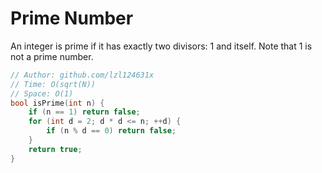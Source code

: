 # Prime Number

An integer is prime if it has exactly two divisors: 1 and itself. Note that 1 is not a prime number.

```cpp
// Author: github.com/lzl124631x
// Time: O(sqrt(N))
// Space: O(1)
bool isPrime(int n) {
    if (n == 1) return false;
    for (int d = 2; d * d <= n; ++d) {
        if (n % d == 0) return false;
    }
    return true;
}
```